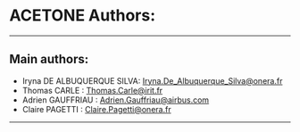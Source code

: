 # ACETONE Authors:

**************************************************
## Main authors:
  * Iryna DE ALBUQUERQUE SILVA: <Iryna.De_Albuquerque_Silva@onera.fr>
  * Thomas CARLE              : <Thomas.Carle@irit.fr>
  * Adrien GAUFFRIAU          : <Adrien.Gauffriau@airbus.com>
  * Claire PAGETTI            : <Claire.Pagetti@onera.fr>
  
**************************************************

